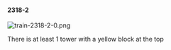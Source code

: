 #### 2318-2
![train-2318-2-0.png](https://github.com/lil-lab/nlvr/raw/master/nlvr/train/images/74/train-2318-2-0.png "train-2318-2-0.png")

There is at least 1 tower with a yellow block at the top